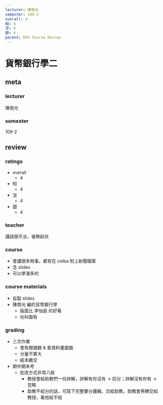 ```yaml
---
lecturer: 陳南光
semester: 109-2
overall: 4
知: 4
涼: 4
甜: 4
parent: NTU Course Review
---
```


# 貨幣銀行學二

## meta

### lecturer

陳南光

### semester

109-2

## review

### ratings

- overall
	- 4
- 知
	- 4
- 涼
	- 4
- 甜
	- 4
### teacher

講話很平淡，毫無起伏
### course

- 會講很多時事，都有在 ceiba 附上新聞檔案
- 念 slides
- 可以學滿多的
### course materials

- 自製 slides
- 陳南光 編的貨幣銀行學
	- 版面比 李怡庭 的好看
	- 社科圖有

### grading

- 三次作業
	- 會有閱讀題 & 查資料畫圖題
	- 分量不算大
	- 紙本繳交
- 期中期末考
	- 批改方式非常八股
		- 教授會給助教們一份詳解，詳解有你沒有 → 扣分；詳解沒有你有 → 忽略
		- 助教不給分的話，可寫下完整要分邏輯，交給助教，助教會再轉交給教授，看他給不給

